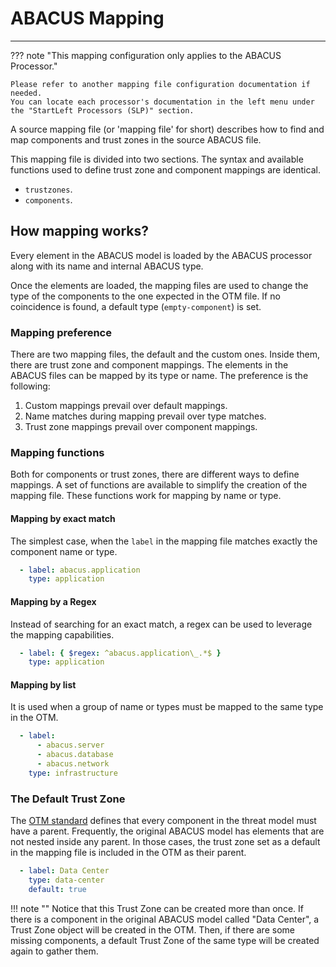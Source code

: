 # ABACUS Mapping

---

??? note "This mapping configuration only applies to the ABACUS Processor."

    Please refer to another mapping file configuration documentation if needed. 
    You can locate each processor's documentation in the left menu under the "StartLeft Processors (SLP)" section.

A source mapping file (or 'mapping file' for short) describes how to find and map components and
trust zones in the source ABACUS file.

This mapping file is divided into two sections. The syntax and available functions used to define trust zone and
component mappings are identical.

* `trustzones`.
* `components`.

## How mapping works?

Every element in the ABACUS model is loaded by the ABACUS processor along with its name and internal ABACUS type.

Once the elements are loaded, the mapping files are used to change the type of the components to the one expected in the
OTM file. If no coincidence is found, a default type (`empty-component`) is set.

### Mapping preference

There are two mapping files, the default and the custom ones. Inside them, there are trust zone and component mappings.
The elements in the ABACUS files can be mapped by its type or name. The preference is the following:

1. Custom mappings prevail over default mappings.
2. Name matches during mapping prevail over type matches.
3. Trust zone mappings prevail over component mappings.

### Mapping functions

Both for components or trust zones, there are different ways to define mappings. A set of functions are available to
simplify the creation of the mapping file. These functions work for mapping by name or type.

#### Mapping by exact match

The simplest case, when the `label` in the mapping file matches exactly the component name or type.

```yaml
  - label: abacus.application
    type: application

```

#### Mapping by a Regex

Instead of searching for an exact match, a regex can be used to leverage the mapping capabilities.

```yaml
  - label: { $regex: ^abacus.application\_.*$ }
    type: application
```

#### Mapping by list

It is used when a group of name or types must be mapped to the same type in the OTM.

```yaml
  - label:
      - abacus.server
      - abacus.database
      - abacus.network
    type: infrastructure
```

### The Default Trust Zone

The [OTM standard](../../../Open-Threat-Model-(OTM).md) defines that every component in the threat model must have a
parent.
Frequently, the original ABACUS model has elements that are not nested inside any parent.
In those cases, the trust zone set as a default in the mapping file is included in the OTM as their parent.

```yaml
  - label: Data Center
    type: data-center
    default: true
```

!!! note "" Notice that this Trust Zone can be created more than once.
If there is a component in the original ABACUS model called "Data Center",
a Trust Zone object will be created in the OTM. Then, if there are some missing components,
a default Trust Zone of the same type will be created again to gather them.